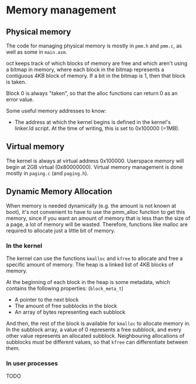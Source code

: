 # Memory management

## Physical memory

The code for managing physical memory is mostly in `pmm.h` and `pmm.c`,
as well as some in `main.asm`.

oct keeps track of which blocks of memory are free and which aren't using
a bitmap in memory, where each block in the bitmap represents a contiguous
4KB block of memory. If a bit in the bitmap is 1, then that block is taken.

Block 0 is always "taken", so that the alloc functions can return 0 as an
error value.

Some useful memory addresses to know:
 - The address at which the kernel begins is defined in the kernel's linker.ld 
    script. At the time of writing, this is set to 0x100000 (=1MB).

## Virtual memory

The kernel is always at virtual address 0x100000. Userspace memory will begin
at 2GB virtual (0x80000000). Virtual memory management is done mostly in
`paging.c` (and `paging.h`).

## Dynamic Memory Allocation

When memory is needed dynamically (e.g. the amount is not known at boot),
it's not convenient to have to use the pmm_alloc function to get this memory,
since if you want an amount of memory that is less than the size of a page,
a lot of memory will be wasted. Therefore, functions like malloc are required
to allocate just a little bit of memory.

### In the kernel

The kernel can use the functions `kmalloc` and `kfree` to allocate and free a
specific amount of memory. The heap is a linked list of 4KB blocks of memory.

At the beginning of each block in the heap is some metadata, which contains the
following properties: (`block_meta_t`)

 - A pointer to the next block
 - The amount of free subblocks in the block
 - An array of bytes representing each subblock

And then, the rest of the block is available for `kmalloc` to allocate memory
in. In the subblock array, a value of 0 represents a free subblock, and every
other value represents an allocated subblock. Neighbouring allocations of
subblocks must be different values, so that `kfree` can differentiate between
them.

### In user processes

TODO